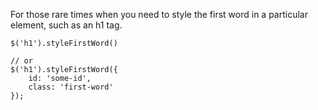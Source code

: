 For those rare times when you need to style the first word in a particular element, such as an h1 tag.

    $('h1').styleFirstWord()

    // or
    $('h1').styleFirstWord({
    	id: 'some-id',
    	class: 'first-word'
    });